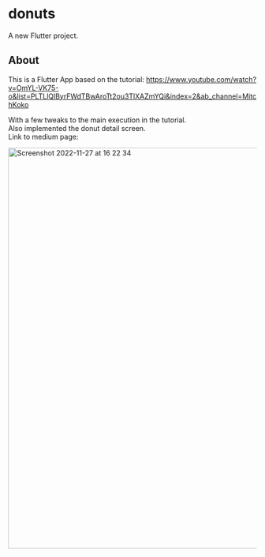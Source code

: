 # donuts

A new Flutter project.

## About
This is a Flutter App based on the tutorial: https://www.youtube.com/watch?v=OmYL-VK75-o&list=PLTLlQlByrFWdTBwAroTt2ou3TlXAZmYQi&index=2&ab_channel=MitchKoko </br>

With a few tweaks to the main execution in the tutorial. </br>
Also implemented the donut detail screen. </br>
Link to medium page: 


<img width="813" alt="Screenshot 2022-11-27 at 16 22 34" src="https://user-images.githubusercontent.com/3049987/204137747-fec8fc0f-d726-4b8e-af1e-04568b25ce84.png">
